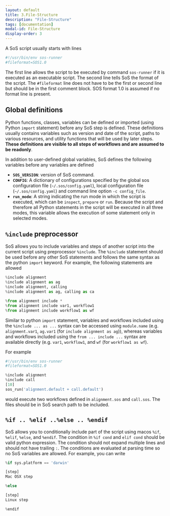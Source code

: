 ```yaml
---
layout: default
title: 3.File-Structure
description: "File-Structure"
tags: [documentation]
modal-id: File-Structure
display-order: 3
---
```


A SoS script usually starts with lines

```python
#!/usr/bin/env sos-runner
#fileformat=SOS1.0
```

The first line allows the script to be executed by command `sos-runner` if it is executed as an executable script. The second line tells SoS the format of the script. The `#fileformat` line does not have to be the first or second line but should be in the first comment block. SOS format 1.0 is assumed if no format line is present.



## Global definitions

Python functions, classes, variables can be defined or imported (using Python `import` statement) before any SoS step is defined. These definitions usually contains variables such as version and date of the script, paths to various resources, and utility functions that will be used by later steps. **These definitions are visible to all steps of workflows and are assumed to be readonly**.

In addition to user-defined global variables, SoS defines the following variables before any variables are defined

* **`SOS_VERSION`**: version of SoS command.
* **`CONFIG`**: A dictionary of configurations specified by the global sos configuration file (`~/.sos/config.yaml`), local configuration file (`~/.sos/config.yaml`) and command line option `-c config_file`. 
* **`run_mode`**: A string indicating the run mode in which the script is executed, which can be `inspect`, `prepare` or `run`. Because the script and therefore all Python statements in the script will be executed in all three modes, this variable allows the execution of some statement only in selected modes.

## `%include` preprocessor

SoS allows you to include variables and steps of another script into the current script using preprocessor `%include`. The `%include` statement should be used before any other SoS statements and follows the same syntax as the python `import` keyword. For example, the following statements are allowed

```python
%include alignment
%include alignment as ag
%include alignment, calling
%include alignment as ag, calling as ca

%from alignment include *
%from alignment include var1, workflow1
%from alignment include workflow1 as wf
```

Similar to python `import` statement, variables and workflows included using the `%include ... as ...` syntax can be accessed using `module.name` (e.g. `alignment.var1`, `ag.var1` (for `include alignment as ag`)), whereas variables and workflows included using the `from ... include ...` syntax are available directly (e.g. `var1`, `workflow1`, and `wf` (for `workflow1 as wf`).

For example

```python
#!/usr/bin/env sos-runner
#fileformat=SOS1.0

%include alignment
%include call
[10]
sos_run('alignment.default + call.default')
```

would execute two workflows defined in `alignment.sos` and `call.sos`. The files should be in SoS search path to be included.

## `%if .. %elif ..%else .. %endif`

SoS allows you to conditionally include part of the script using macos `%if`, `%elif`, `%else`, and `%endif`. The condition in `%if cond` and `elif cond` should be valid python expression. The condition should not expand multiple lines and should not have trailing `:`. The conditions are evaluated at parsing time so no SoS variables are allowed. For example, you can write

```python
%if sys.platform == 'darwin'

[step]
Mac OSX step

%else

[step]
Linux step

%endif
```

